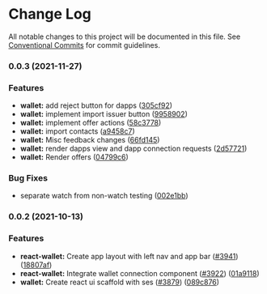 # Change Log

All notable changes to this project will be documented in this file.
See [Conventional Commits](https://conventionalcommits.org) for commit guidelines.

### 0.0.3 (2021-11-27)


### Features

* **wallet:** add reject button for dapps ([305cf92](https://github.com/Agoric/agoric-sdk/commit/305cf92a22a27259d2e5eca39feab688882a73b3))
* **wallet:** implement import issuer button ([9958902](https://github.com/Agoric/agoric-sdk/commit/995890254cf917b6731858f3daf19986a21629e5))
* **wallet:** implement offer actions ([58c3778](https://github.com/Agoric/agoric-sdk/commit/58c37780a506dfafc5356b3edcc8e13edfc537a6))
* **wallet:** import contacts ([a9458c7](https://github.com/Agoric/agoric-sdk/commit/a9458c75b6d09572b54a346a6e538f9c26e0e3e9))
* **wallet:** Misc feedback changes ([66fd145](https://github.com/Agoric/agoric-sdk/commit/66fd145ed6986db3ba8c927970c0a3bc5ce4bf7f))
* **wallet:** render dapps view and dapp connection requests ([2d57721](https://github.com/Agoric/agoric-sdk/commit/2d57721b406dbb54574e00c359a538f7fe8f4ebd))
* **wallet:** Render offers ([04799c6](https://github.com/Agoric/agoric-sdk/commit/04799c6d9cd1abc91f67d071b3f93e5689e3b832))


### Bug Fixes

* separate watch from non-watch testing ([002e1bb](https://github.com/Agoric/agoric-sdk/commit/002e1bbbae469446166afac19f1eb22376aa6f7b))



### 0.0.2 (2021-10-13)


### Features

* **react-wallet:** Create app layout with left nav and app bar ([#3941](https://github.com/Agoric/agoric-sdk/issues/3941)) ([18807af](https://github.com/Agoric/agoric-sdk/commit/18807afea158f64eb0241b89cdafde3ec1847f4a))
* **react-wallet:** Integrate wallet connection component ([#3922](https://github.com/Agoric/agoric-sdk/issues/3922)) ([01a9118](https://github.com/Agoric/agoric-sdk/commit/01a91181e36f4e2dc49dcbb1327c50e3b268d2f9))
* **wallet:** Create react ui scaffold with ses ([#3879](https://github.com/Agoric/agoric-sdk/issues/3879)) ([089c876](https://github.com/Agoric/agoric-sdk/commit/089c876d801efc1ede76b3011a1301384aace77f))
